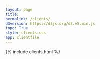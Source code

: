 ```yaml
---
layout: page
title: 
permalink: /clients/
d3version: https://d3js.org/d3.v5.min.js
topo: True
style: clients.css
app: clientfile
---
```


{% include clients.html %}
